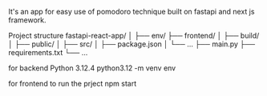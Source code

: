 It's an app for easy use of pomodoro technique built on fastapi and next js framework.

Project structure
fastapi-react-app/
│
├── env/
├── frontend/
│   ├── build/
│   ├── public/
│   ├── src/
│   ├── package.json
│   └── ...
├── main.py
├── requirements.txt
└── ...

for backend
Python 3.12.4
python3.12 -m venv env

for frontend
to run the prject
npm start